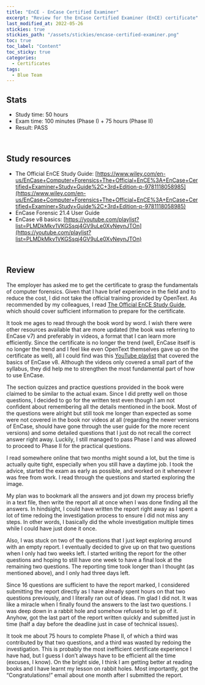 ```yaml
---
title: "EnCE - EnCase Certified Examiner"
excerpt: "Review for the EnCase Certified Examiner (EnCE) certificate"
last_modified_at: 2022-05-26
stickies: true
stickies_path: "/assets/stickies/encase-certified-examiner.png"
toc: true
toc_label: "Content"
toc_sticky: true
categories:
  - Certificates
tags:
  - Blue Team
---
```


## Stats
- Study time: 50 hours
- Exam time: 100 minutes (Phase I) + 75 hours (Phase II)
- Result:  PASS

<br>

## Study resources
- The Official EnCE Study Guide: [https://www.wiley.com/en-us/EnCase+Computer+Forensics+The+Official+EnCE%3A+EnCase+Certified+Examiner+Study+Guide%2C+3rd+Edition-p-9781118058985](https://www.wiley.com/en-us/EnCase+Computer+Forensics+The+Official+EnCE%3A+EnCase+Certified+Examiner+Study+Guide%2C+3rd+Edition-p-9781118058985)
- EnCase Forensic 21.4 User Guide
- EnCase v8 basics: [https://youtube.com/playlist?list=PLMDkMkv1VKGSsqj4GV9uLe0XvNeynJTOn](https://youtube.com/playlist?list=PLMDkMkv1VKGSsqj4GV9uLe0XvNeynJTOn)

<br>

## Review
The employer has asked me to get the certificate to grasp the fundamentals of computer forensics. Given that I have brief experience in the field and to reduce the cost, I did not take the official training provided by OpenText. As recommended by my colleagues, I read [The Official EnCE Study Guide](https://www.wiley.com/en-us/EnCase+Computer+Forensics+The+Official+EnCE%3A+EnCase+Certified+Examiner+Study+Guide%2C+3rd+Edition-p-9781118058985), which should cover sufficient information to prepare for the certificate.

It took me ages to read through the book word by word. I wish there were other resources available that are more updated (the book was referring to EnCase v7) and preferably in videos, a format that I can learn more efficiently. Since the certificate is no longer the trend (well, EnCase itself is no longer the trend and I feel like even OpenText themselves gave up on the certificate as well), all I could find was this [YouTube playlist](https://youtube.com/playlist?list=PLMDkMkv1VKGSsqj4GV9uLe0XvNeynJTOn) that covered the basics of EnCase v8. Although the videos only covered a small part of the syllabus, they did help me to strengthen the most fundamental part of how to use EnCase.

The section quizzes and practice questions provided in the book were claimed to be similar to the actual exam. Since I did pretty well on those questions, I decided to go for the written test even though I am not confident about remembering all the details mentioned in the book. Most of the questions were alright but still took me longer than expected as some were not covered in the book nor videos at all (regarding the newer versions of EnCase, should have gone through the user guide for the more recent versions) and some detailed questions that I just do not recall the correct answer right away. Luckily, I still managed to pass Phase I and was allowed to proceed to Phase II for the practical questions.

I read somewhere online that two months might sound a lot, but the time is actually quite tight, especially when you still have a daytime job. I took the advice, started the exam as early as possible, and worked on it whenever I was free from work. I read through the questions and started exploring the image.

My plan was to bookmark all the answers and jot down my process briefly in a text file, then write the report all at once when I was done finding all the answers. In hindsight, I could have written the report right away as I spent a lot of time redoing the investigation process to ensure I did not miss any steps. In other words, I basically did the whole investigation multiple times while I could have just done it once.

Also, I was stuck on two of the questions that I just kept exploring around with an empty report. I eventually decided to give up on that two questions when I only had two weeks left. I started writing the report for the other questions and hoping to still have one week to have a final look at the remaining two questions. The reporting time took longer than I thought (as mentioned above), and I only had three days left.

Since 16 questions are sufficient to have the report marked, I considered submitting the report directly as I have already spent hours on that two questions previously, and I literally ran out of ideas. I’m glad I did not. It was like a miracle when I finally found the answers to the last two questions. I was deep down in a rabbit hole and somehow refused to let go of it. Anyhow, got the last part of the report written quickly and submitted just in time (half a day before the deadline just in case of technical issues).

It took me about 75 hours to complete Phase II, of which a third was contributed by that two questions, and a third was wasted by redoing the investigation. This is probably the most inefficient certificate experience I have had, but I guess I don’t always have to be efficient all the time (excuses, I know). On the bright side, I think I am getting better at reading books and I have learnt my lesson on rabbit holes. Most importantly, got the “Congratulations!” email about one month after I submitted the report.

<br>
